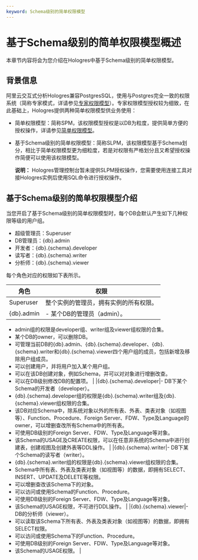 ```yaml
---
keyword: Schema级别的简单权限模型
---
```


# 基于Schema级别的简单权限模型概述

本章节内容将会为您介绍在Hologres中基于Schema级别的简单权限模型。

## 背景信息

阿里云交互式分析Hologres兼容PostgresSQL，使用与Postgres完全一致的权限系统（简称专家模式，详请参见[专家权限模型](/cn.zh-CN/用户授权及角色管理/专家模式授权.md)）。专家权限模型授权较为细致，在此基础上，Hologres提供两种简单权限模型供业务使用：

-   简单权限模型：简称SPM，该权限模型授权是以DB为粒度，提供简单方便的授权操作，详请参见[简单权限模型](/cn.zh-CN/用户授权及角色管理/简单权限模型/简单权限模型概述.md)。
-   基于Schema级别的简单权限模型：简称SLPM，该权限模型基于Schema划分，相比于简单权限模型更为细粒度，若是对权限有严格划分且又希望授权操作简便可以使用该权限模型。

    **说明：** Hologres管理控制台暂未提供SLPM授权操作，您需要使用连接工具对接Hologres实例后使用SQL命令进行授权操作。


## 基于Schema级别的简单权限模型介绍

当您开启了基于Schema级别的简单权限模型时，每个DB会默认产生如下几种权限等级的用户组。

-   超级管理员：Superuser
-   DB管理员：\{db\}.admin
-   开发者：\{db\}.\{schema\}.developer
-   读写者：\{db\}.\{schema\}.writer
-   分析师：\{db\}.\{schema\}.viewer

每个角色对应的权限如下表所示。

|角色|权限|
|--|--|
|Superuser|整个实例的管理员，拥有实例的所有权限。|
|\{db\}.admin|-   某个DB的管理员（admin）。
-   admin组的权限是developer组、writer组及viewer组权限的合集。
-   某个DB的owner，可以删除DB。
-   可管理当前DB的\{db\}.admin、\{db\}.\{schema\}.developer、\{db\}.\{schema\}.writer和\{db\}.\{schema\}.viewer四个用户组的成员，包括新增及移除用户组成员。
-   可以创建用户，并将用户加入某个用户组。
-   可以在该DB创建对象，例如Schema，并可以对对象进行增删改查。
-   可以在DB级别修改DB的配置项。 |
|\{db\}.\{schema\}.developer|-   DB下某个Schema的开发者（developer）。
-   \{db\}.\{schema\}.developer组的权限是\{db\}.\{schema\}.writer组及\{db\}.\{schema\}.viewer组权限的合集。
-   该DB对应Schema中，除系统对象以外的所有表、外表、类表对象（如视图等）、Function、Procedure、Foreign Server、FDW、Type及Language的owner，可以增删查改所有Schema中的所有表。
-   可使用DB级别的Foreign Server、FDW、Type及Language等对象。
-   该Schema的USAGE及CREATE权限，可以在任意非系统的Schema中进行创建表，创建视图及创建外表等DDL操作。 |
|\{db\}.\{schema\}.writer|-   DB下某个Schema的读写者（writer）。
-   \{db\}.\{schema\}.writer组的权限是\{db\}.\{schema\}.viewer组权限的合集。
-   Schema中所有表、外表及类表对象（如视图等）的数据，即拥有SELECT、INSERT、UPDATE及DELETE等权限。
-   可以增删查改该Schema下的对象。
-   可以访问或使用Schema的Function、Procedure。
-   可使用DB级别的Foreign Server、FDW、Type及Language等对象。
-   该Schema的USAGE权限，不可进行DDL操作。 |
|\{db\}.\{schema\}.viewer|-   DB的分析师（viewer）。
-   可以读取该Schema下所有表、外表及类表对象（如视图等）的数据，即拥有SELECT权限。
-   可以访问或使用Schema下的Function、Procedure。
-   可使用DB级别的Foreign Server、FDW、Type及Language等对象。
-   该Schema的USAGE权限。 |

